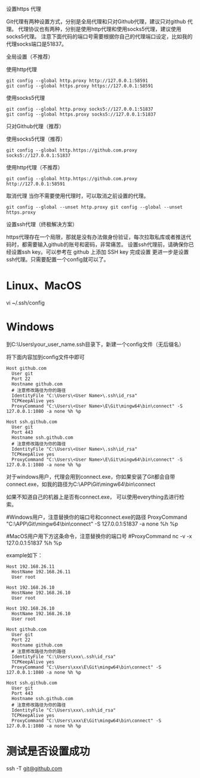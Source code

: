 设置https 代理

Git代理有两种设置方式，分别是全局代理和只对Github代理，建议只对github 代理。
代理协议也有两种，分别是使用http代理和使用socks5代理，建议使用socks5代理。
注意下面代码的端口号需要根据你自己的代理端口设定，比如我的代理socks端口是51837。


全局设置（不推荐）

使用http代理 

```shell
git config --global http.proxy http://127.0.0.1:58591
git config --global https.proxy https://127.0.0.1:58591
```

使用socks5代理

```shell
git config --global http.proxy socks5://127.0.0.1:51837
git config --global https.proxy socks5://127.0.0.1:51837
```

只对Github代理（推荐）

使用socks5代理（推荐）

```shell
git config --global http.https://github.com.proxy socks5://127.0.0.1:51837
```

使用http代理（不推荐）

```shell
git config --global http.https://github.com.proxy http://127.0.0.1:58591
```

取消代理
当你不需要使用代理时，可以取消之前设置的代理。

```shell
git config --global --unset http.proxy git config --global --unset https.proxy
```

设置ssh代理（终极解决方案）

https代理存在一个局限，那就是没有办法做身份验证，每次拉取私库或者推送代码时，都需要输入github的账号和密码，非常痛苦。
设置ssh代理前，请确保你已经设置ssh key。可以参考在 github 上添加 SSH key 完成设置
更进一步是设置ssh代理。只需要配置一个config就可以了。

# Linux、MacOS
vi ~/.ssh/config
# Windows 
到C:\Users\your_user_name\.ssh目录下，新建一个config文件（无后缀名）

将下面内容加到config文件中即可

```
Host github.com
  User git
  Port 22
  Hostname github.com
  # 注意修改路径为你的路径
  IdentityFile "C:\Users\<User Name>\.ssh\id_rsa"
  TCPKeepAlive yes
  ProxyCommand "C:\Users\<User Name>\E\Git\mingw64\bin\connect" -S 127.0.0.1:1080 -a none %h %p

Host ssh.github.com
  User git
  Port 443
  Hostname ssh.github.com
  # 注意修改路径为你的路径
  IdentityFile "C:\Users\<User Name>\.ssh\id_rsa"
  TCPKeepAlive yes
  ProxyCommand "C:\Users\<User Name>\E\Git\mingw64\bin\connect" -S 127.0.0.1:1080 -a none %h %p
```

对于windows用户，代理会用到connect.exe，你如果安装了Git都会自带connect.exe，如我的路径为C:\APP\Git\mingw64\bin\connect

如果不知道自己的机器上是否有connect.exe， 可以使用everything去进行检索。

#Windows用户，注意替换你的端口号和connect.exe的路径
ProxyCommand "C:\APP\Git\mingw64\bin\connect" -S 127.0.0.1:51837 -a none %h %p
  
#MacOS用户用下方这条命令，注意替换你的端口号
#ProxyCommand nc -v -x 127.0.0.1:51837 %h %p

example如下：

```shell
Host 192.168.26.11
  HostName 192.168.26.11
  User root

Host 192.168.26.10
  HostName 192.168.26.10
  User root

Host 192.168.26.10
  HostName 192.168.26.10
  User root

Host github.com
  User git
  Port 22
  Hostname github.com
  # 注意修改路径为你的路径
  IdentityFile "C:\Users\xxx\.ssh\id_rsa"
  TCPKeepAlive yes
  ProxyCommand "C:\Users\xxx\E\Git\mingw64\bin\connect" -S 127.0.0.1:1080 -a none %h %p

Host ssh.github.com
  User git
  Port 443
  Hostname ssh.github.com
  # 注意修改路径为你的路径
  IdentityFile "C:\Users\xxx\.ssh\id_rsa"
  TCPKeepAlive yes
  ProxyCommand "C:\Users\xxx\E\Git\mingw64\bin\connect" -S 127.0.0.1:1080 -a none %h %p
```

# 测试是否设置成功
ssh -T git@github.com